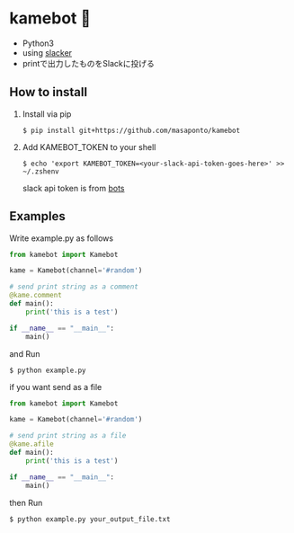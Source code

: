 # kamebot :turtle:
- Python3
- using [slacker](https://github.com/os/slacker)
- printで出力したものをSlackに投げる 



## How to install 
1. Install via pip  
   ```
   $ pip install git+https://github.com/masaponto/kamebot  
   ```
2. Add KAMEBOT_TOKEN to your shell  
   ```
   $ echo 'export KAMEBOT_TOKEN=<your-slack-api-token-goes-here>' >> ~/.zshenv
   ```  
   slack api token is from [bots](https://slack.com/apps/A0F7YS25R-bots)

## Examples

Write example.py as follows  

```python
from kamebot import Kamebot

kame = Kamebot(channel='#random')

# send print string as a comment
@kame.comment
def main():
    print('this is a test')

if __name__ == "__main__":
    main()
```

and Run 
```
$ python example.py
```

if you want send as a file  

```python
from kamebot import Kamebot

kame = Kamebot(channel='#random')

# send print string as a file
@kame.afile
def main():
    print('this is a test')

if __name__ == "__main__":
    main()
```

then Run  
```
$ python example.py your_output_file.txt
```
